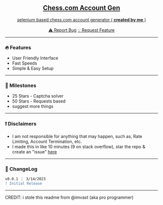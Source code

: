 <div align="center">
  <kbd>
  <a href="https://github.com/chelfish/ChesscomAccountGen">
  </kbd>
  
  <h2 align="center">Chess.com Account Gen</h2>

  <p align="center">
    selenium based chess.com account generator ( <b>created by me</b> )
    <br />
    <br />
    <a href="https://github.com/chelfish/ChesscomAccountGen/issues">⚠️ Report Bug</a>
    <a href="https://github.com/chelfish/ChesscomAccountGen/issues">💡 Request Feature</a>
  </p>
</div>

---------------------------------------

### 🔥 Features
* User Friendly Interface
* Fast Speeds
* Simple & Easy Setup

---------------------------------------

### 🚀 Milestones
* 25 Stars - Captcha solver
* 50 Stars - Requests based
* suggest more things

---------------------------------------

### ❗ Disclaimers
- I am not responsible for anything that may happen, such as, Rate Limiting, Account Termination, etc.
- I made this in like 10 minutes (9 on stack overflow), star the repo & create an "issue" [here](https://github.com/chelfish/ChesscomAccountGen/issues/new)

---------------------------------------

### 📜 ChangeLog

```diff
v0.0.1 ⋮ 3/14/2023
! Initial Release
```

---------------------------------------

CREDIT:
i stole this readme from @imvast (aka pro programmer)
